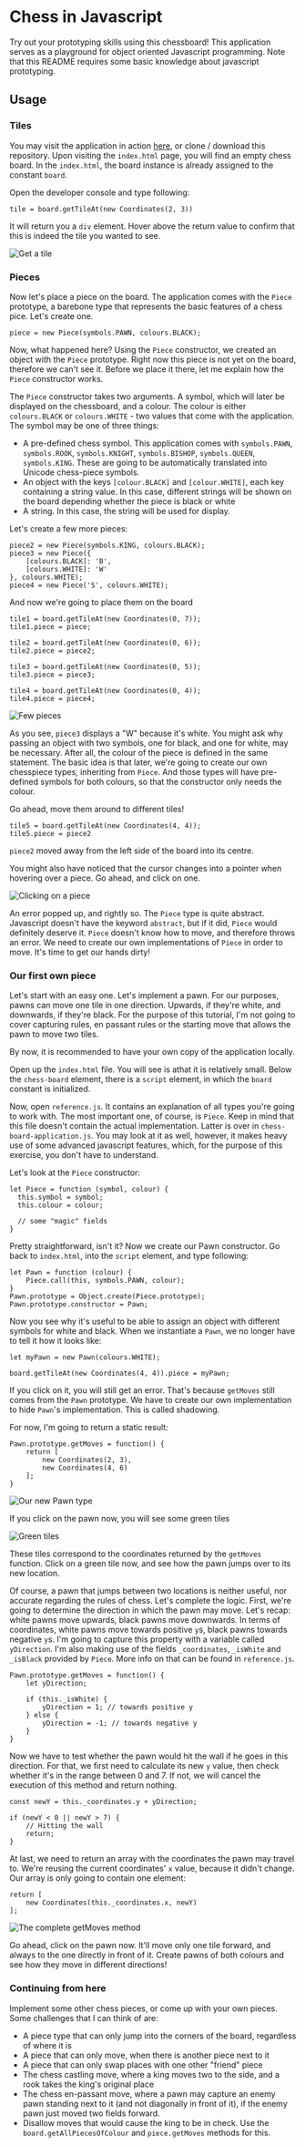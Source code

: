 # Chess in Javascript

Try out your prototyping skills using this chessboard! This application serves as a playground for object oriented Javascript programming. Note that this README requires some basic knowledge about javascript prototyping.

## Usage

### Tiles

You may visit the application in action [here](https://oktupol.github.io/javascript-chess/), or clone / download this repository. Upon visiting the `index.html` page, you will find an empty chess board. In the `index.html`, the board instance is already assigned to the constant `board`.

Open the developer console and type following:
```
tile = board.getTileAt(new Coordinates(2, 3))
```
It will return you a `div` element. Hover above the return value to confirm that this is indeed the tile you wanted to see.

![Get a tile](readme-images/001.png)

### Pieces

Now let's place a piece on the board. The application comes with the `Piece` prototype, a barebone type that represents the basic features of a chess pice. Let's create one.

```
piece = new Piece(symbols.PAWN, colours.BLACK);
```

Now, what happened here? Using the `Piece` constructor, we created an object with the `Piece` prototype. Right now this piece is not yet on the board, therefore we can't see it. Before we place it there, let me explain how the `Piece` constructor works.

The `Piece` constructor takes two arguments. A symbol, which will later be displayed on the chessboard, and a colour. The colour is either `colours.BLACK` or `colours.WHITE` - two values that come with the application. The symbol may be one of three things:

- A pre-defined chess symbol. This application comes with `symbols.PAWN`, `symbols.ROOK`, `symbols.KNIGHT`, `symbols.BISHOP`, `symbols.QUEEN`, `symbols.KING`. These are going to be automatically translated into Unicode chess-piece symbols.
- An object with the keys `[colour.BLACK]` and `[colour.WHITE]`, each key containing a string value. In this case, different strings will be shown on the board depending whether the piece is black or white
- A string. In this case, the string will be used for display.

Let's create a few more pieces:
```
piece2 = new Piece(symbols.KING, colours.BLACK);
piece3 = new Piece({
    [colours.BLACK]: 'B',
    [colours.WHITE]: 'W'
}, colours.WHITE);
piece4 = new Piece('S', colours.WHITE);
```

And now we're going to place them on the board
```
tile1 = board.getTileAt(new Coordinates(0, 7));
tile1.piece = piece;

tile2 = board.getTileAt(new Coordinates(0, 6));
tile2.piece = piece2;

tile3 = board.getTileAt(new Coordinates(0, 5));
tile3.piece = piece3;

tile4 = board.getTileAt(new Coordinates(0, 4));
tile4.piece = piece4;
```

![Few pieces](readme-images/002.png)

As you see, `piece3` displays a "W" because it's white. You might ask why passing an object with two symbols, one for black, and one for white, may be necessary. After all, the colour of the piece is defined in the same statement. The basic idea is that later, we're going to create our own chesspiece types, inheriting from `Piece`. And those types will have pre-defined symbols for both colours, so that the constructor only needs the colour.

Go ahead, move them around to different tiles!

```
tile5 = board.getTileAt(new Coordinates(4, 4));
tile5.piece = piece2
```

`piece2` moved away from the left side of the board into its centre.

You might also have noticed that the cursor changes into a pointer when hovering over a piece. Go ahead, and click on one.

![Clicking on a piece](readme-images/003.png)

An error popped up, and rightly so. The `Piece` type is quite abstract. Javascript doesn't have the keyword `abstract`, but if it did, `Piece` would definitely deserve it. `Piece` doesn't know how to move, and therefore throws an error. We need to create our own implementations of `Piece` in order to move. It's time to get our hands dirty!

### Our first own piece

Let's start with an easy one. Let's implement a pawn. For our purposes, pawns can move one tile in one direction. Upwards, if they're white, and downwards, if they're black. For the purpose of this tutorial, I'm not going to cover capturing rules, en passant rules or the starting move that allows the pawn to move two tiles.

By now, it is recommended to have your own copy of the application locally.

Open up the `index.html` file. You will see is athat it is relatively small. Below the `chess-board` element, there is a `script` element, in which the `board` constant is initialized.

Now, open `reference.js`. It contains an explanation of all types you're going to work with. The most important one, of course, is `Piece`. Keep in mind that this file doesn't contain the actual implementation. Latter is over in `chess-board-application.js`. You may look at it as well, however, it makes heavy use of some advanced javascript features, which, for the purpose of this exercise, you don't have to understand.

Let's look at the `Piece` constructor:

```
let Piece = function (symbol, colour) {
  this.symbol = symbol;
  this.colour = colour;
  
  // some "magic" fields
}
```

Pretty straightforward, isn't it? Now we create our Pawn constructor. Go back to `index.html`, into the `script` element, and type following:

```
let Pawn = function (colour) {
    Piece.call(this, symbols.PAWN, colour);
}
Pawn.prototype = Object.create(Piece.prototype);
Pawn.prototype.constructor = Pawn;
```

Now you see why it's useful to be able to assign an object with different symbols for white and black. When we instantiate a `Pawn`, we no longer have to tell it how it looks like:

```
let myPawn = new Pawn(colours.WHITE);

board.getTileAt(new Coordinates(4, 4)).piece = myPawn;
```

If you click on it, you will still get an error. That's because `getMoves` still comes from the `Pawn` prototype. We have to create our own implementation to hide `Pawn`'s implementation. This is called shadowing.

For now, I'm going to return a static result:

```
Pawn.prototype.getMoves = function() {
    return [
        new Coordinates(2, 3),
        new Coordinates(4, 6)
    ];
}
```

![Our new Pawn type](readme-images/004.png)

If you click on the pawn now, you will see some green tiles

![Green tiles](readme-images/005.png)

These tiles correspond to the coordinates returned by the `getMoves` function. Click on a green tile now, and see how the pawn jumps over to its new location.

Of course, a pawn that jumps between two locations is neither useful, nor accurate regarding the rules of chess.
Let's complete the logic. First, we're going to determine the direction in which the pawn may move. Let's recap: white pawns move upwards, black pawns move downwards. In terms of coordinates, white pawns move towards positive `y`s, black pawns towards negative `y`s. I'm going to capture this property with a variable called `yDirection`. I'm also making use of the fields `_coordinates`, `_isWhite` and `_isBlack` provided by `Piece`. More info on that can be found in `reference.js`.

```
Pawn.prototype.getMoves = function() {
    let yDirection;

    if (this._isWhite) {
        yDirection = 1; // towards positive y
    } else {
        yDirection = -1; // towards negative y
    }
}
```

Now we have to test whether the pawn would hit the wall if he goes in this direction. For that, we first need to calculate its new `y` value, then check whether it's in the range between 0 and 7. If not, we will cancel the execution of this method and return nothing.

```
const newY = this._coordinates.y + yDirection;

if (newY < 0 || newY > 7) {
    // Hitting the wall
    return;
}
```

At last, we need to return an array with the coordinates the pawn may travel to. We're reusing the current coordinates' `x` value, because it didn't change. Our array is only going to contain one element:

```
return [
    new Coordinates(this._coordinates.x, newY)
];
```

![The complete getMoves method](readme-images/006.png)

Go ahead, click on the pawn now. It'll move only one tile forward, and always to the one directly in front of it.
Create pawns of both colours and see how they move in different directions!

### Continuing from here

Implement some other chess pieces, or come up with your own pieces. Some challenges that I can think of are:

- A piece type that can only jump into the corners of the board, regardless of where it is
- A piece that can only move, when there is another piece next to it
- A piece that can only swap places with one other "friend" piece
- The chess castling move, where a king moves two to the side, and a rook takes the king's original place
- The chess en-passant move, where a pawn may capture an enemy pawn standing next to it (and not diagonally in front of it), if the enemy pawn just moved two fields forward.
- Disallow moves that would cause the king to be in check. Use the `board.getAllPiecesOfColour` and `piece.getMoves` methods for this.